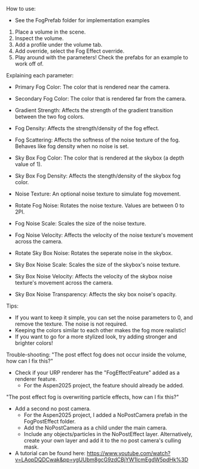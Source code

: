 How to use:
- See the FogPrefab folder for implementation examples
1. Place a volume in the scene.
2. Inspect the volume.
3. Add a profile under the volume tab.
4. Add override, select the Fog Effect override.
5. Play around with the parameters! Check the prefabs for an example to work off of.


Explaining each parameter:
- Primary Fog Color: The color that is rendered near the camera.
- Secondary Fog Color: The color that is rendered far from the camera.
- Gradient Strength: Affects the strength of the gradient transition between the two fog colors.
- Fog Density: Affects the strength/density of the fog effect.
- Fog Scattering: Affects the softness of the noise texture of the fog. Behaves like fog density when no noise is set.

- Sky Box Fog Color: The color that is rendered at the skybox (a depth value of 1).
- Sky Box Fog Density: Affects the stength/density of the skybox fog color.

- Noise Texture: An optional noise texture to simulate fog movement.

- Rotate Fog Noise: Rotates the noise texture. Values are between 0 to 2PI.
- Fog Noise Scale: Scales the size of the noise texture.
- Fog Noise Velocity: Affects the velocity of the noise texture's movement across the camera.

- Rotate Sky Box Noise: Rotates the seperate noise in the skybox.
- Sky Box Noise Scale: Scales the size of the skybox's noise texture.
- Sky Box Noise Velocity: Affects the velocity of the skybox noise texture's movement across the camera.
- Sky Box Noise Transparency: Affects the sky box noise's opacity.


Tips:
- If you want to keep it simple, you can set the noise parameters to 0, and remove the texture. The noise is not required.
- Keeping the colors similar to each other makes the fog more realistic!
- If you want to go for a more stylized look, try adding stronger and brighter colors!


Trouble-shooting:
"The post effect fog does not occur inside the volume, how can I fix this?"
- Check if your URP renderer has the "FogEffectFeature" added as a renderer feature.
    - For the Aspen2025 project, the feature should already be added.

"The post effect fog is overwriting particle effects, how can I fix this?"
- Add a second no post camera.
    - For the Aspen2025 project, I added a NoPostCamera prefab in the FogPostEffect folder.
    - Add the NoPostCamera as a child under the main camera.
    - Include any objects/particles in the NoPostEffect layer. Alternatively, create your own layer and add it to the no post camera's culling mask.
- A tutorial can be found here: 
https://www.youtube.com/watch?v=LAopDQDCwak&pp=ygUUbm8gcG9zdCBjYW1lcmEgdW5pdHk%3D
